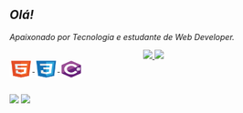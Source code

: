 ## *Olá!*
*Apaixonado por Tecnologia e estudante de Web Developer.* 

<div align="center">
  <a href="www.linkedin.com/in/edson-t-silva">
  <img height="180em" src="https://github-readme-stats.vercel.app/api?username=InfanteCode&show_icons=true&theme=github_dark&include_all_commits=true&count_private=true"/>
  <img height="180em" src="https://github-readme-stats.vercel.app/api/top-langs/?username=InfanteCode&layout=compact&langs_count=7&theme=github_dark"/>
</div>

<img align="center" alt="InfanteCode-HTML" height="30" width="40" src="https://raw.githubusercontent.com/devicons/devicon/master/icons/html5/html5-original.svg">
  <img align="center" alt="InfanteCode-CSS" height="30" width="40" src="https://raw.githubusercontent.com/devicons/devicon/master/icons/css3/css3-original.svg">
  <img align="center" alt="InfanteCode-Csharp" height="30" width="40" src="https://raw.githubusercontent.com/devicons/devicon/master/icons/csharp/csharp-original.svg">
 </div>
 
 ##
 
 </div>
 
 <a href="https://instagram.com/edson.terciotti" target="_blank"><img src="https://img.shields.io/badge/-Instagram-%23E4405F?style=for-the-badge&logo=instagram&logoColor=white" target="_blank"></a> 
 <a href="https://www.linkedin.com/in/edson-t-silva" target="_blank"><img src="https://img.shields.io/badge/-LinkedIn-%230077B5?style=for-the-badge&logo=linkedin&logoColor=white" target="_blank"></a>
  
 </div> 
